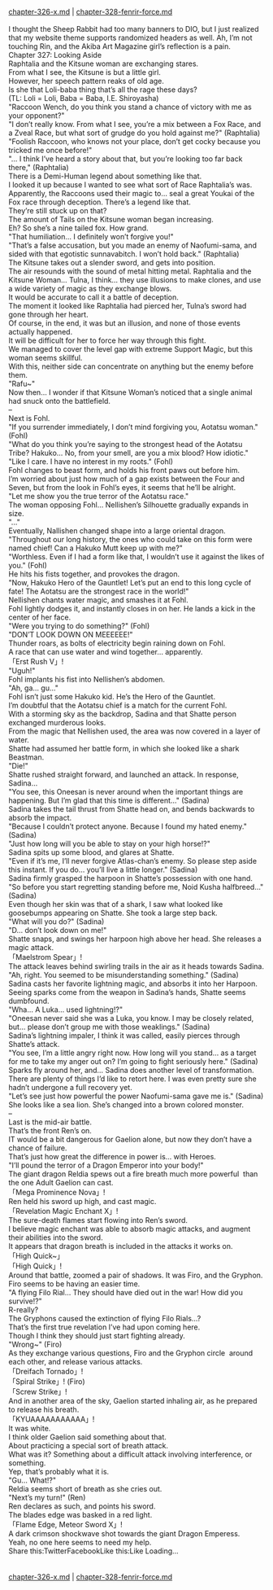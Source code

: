 [chapter-326-x.md](./chapter-326-x.md) | [chapter-328-fenrir-force.md](./chapter-328-fenrir-force.md) <br/>
<br/>
I thought the Sheep Rabbit had too many banners to DIO, but I just realized that my website theme supports randomized headers as well. Ah, I’m not touching Rin, and the Akiba Art Magazine girl’s reflection is a pain.<br/>
Chapter 327: Looking Aside<br/>
Raphtalia and the Kitsune woman are exchanging stares.<br/>
From what I see, the Kitsune is but a little girl.<br/>
However, her speech pattern reaks of old age.<br/>
Is she that Loli-baba thing that’s all the rage these days?<br/>
(TL: Loli = Loli, Baba = Baba, I.E. Shiroyasha)<br/>
"Raccoon Wench, do you think you stand a chance of victory with me as your opponent?"<br/>
"I don’t really know. From what I see, you’re a mix between a Fox Race, and a Zveal Race, but what sort of grudge do you hold against me?" (Raphtalia)<br/>
"Foolish Raccoon, who knows not your place, don’t get cocky because you tricked me once before!"<br/>
"… I think I’ve heard a story about that, but you’re looking too far back there," (Raphtalia)<br/>
There is a Demi-Human legend about something like that.<br/>
I looked it up because I wanted to see what sort of Race Raphtalia’s was.<br/>
Apparently, the Raccoons used their magic to… seal a great Youkai of the Fox race through deception. There’s a legend like that.<br/>
They’re still stuck up on that?<br/>
The amount of Tails on the Kitsune woman began increasing.<br/>
Eh? So she’s a nine tailed fox. How grand.<br/>
"That humiliation… I definitely won’t forgive you!"<br/>
"That’s a false accusation, but you made an enemy of Naofumi-sama, and sided with that egotistic sunnavabitch. I won’t hold back." (Raphtalia)<br/>
The Kitsune takes out a slender sword, and gets into position.<br/>
The air resounds with the sound of metal hitting metal. Raphtalia and the Kitsune Woman… Tulna, I think… they use illusions to make clones, and use a wide variety of magic as they exchange blows.<br/>
It would be accurate to call it a battle of deception.<br/>
The moment it looked like Raphtalia had pierced her, Tulna’s sword had gone through her heart.<br/>
Of course, in the end, it was but an illusion, and none of those events actually happened.<br/>
It will be difficult for her to force her way through this fight.<br/>
We managed to cover the level gap with extreme Support Magic, but this woman seems skillful.<br/>
With this, neither side can concentrate on anything but the enemy before them.<br/>
"Rafu~"<br/>
Now then… I wonder if that Kitsune Woman’s noticed that a single animal had snuck onto the battlefield.<br/>
–<br/>
Next is Fohl.<br/>
"If you surrender immediately, I don’t mind forgiving you, Aotatsu woman." (Fohl)<br/>
"What do you think you’re saying to the strongest head of the Aotatsu Tribe? Hakuko… No, from your smell, are you a mix blood? How idiotic."<br/>
"Like I care. I have no interest in my roots." (Fohl)<br/>
Fohl changes to beast form, and holds his front paws out before him.<br/>
I’m worried about just how much of a gap exists between the Four and Seven, but from the look in Fohl’s eyes, it seems that he’ll be alright.<br/>
"Let me show you the true terror of the Aotatsu race."<br/>
The woman opposing Fohl… Nellishen’s Silhouette gradually expands in size.<br/>
"…"<br/>
Eventually, Nallishen changed shape into a large oriental dragon.<br/>
"Throughout our long history, the ones who could take on this form were named chief! Can a Hakuko Mutt keep up with me?"<br/>
"Worthless. Even if I had a form like that, I wouldn’t use it against the likes of you." (Fohl)<br/>
He hits his fists together, and provokes the dragon.<br/>
"Now, Hakuko Hero of the Gauntlet! Let’s put an end to this long cycle of fate! The Aotatsu are the strongest race in the world!"<br/>
Nellishen chants water magic, and smashes it at Fohl.<br/>
Fohl lightly dodges it, and instantly closes in on her. He lands a kick in the center of her face.<br/>
"Were you trying to do something?" (Fohl)<br/>
"DON’T LOOK DOWN ON MEEEEEE!"<br/>
Thunder roars, as bolts of electricity begin raining down on Fohl.<br/>
A race that can use water and wind together… apparently.<br/>
「Erst Rush V」!<br/>
"Uguh!"<br/>
Fohl implants his fist into Nellishen’s abdomen.<br/>
"Ah, ga… gu…"<br/>
Fohl isn’t just some Hakuko kid. He’s the Hero of the Gauntlet.<br/>
I’m doubtful that the Aotatsu chief is a match for the current Fohl.<br/>
With a storming sky as the backdrop, Sadina and that Shatte person exchanged murderous looks.<br/>
From the magic that Nellishen used, the area was now covered in a layer of water.<br/>
Shatte had assumed her battle form, in which she looked like a shark Beastman.<br/>
"Die!"<br/>
Shatte rushed straight forward, and launched an attack. In response, Sadina…<br/>
"You see, this Oneesan is never around when the important things are happening. But I’m glad that this time is different…" (Sadina)<br/>
Sadina takes the tail thrust from Shatte head on, and bends backwards to absorb the impact.<br/>
"Because I couldn’t protect anyone. Because I found my hated enemy." (Sadina)<br/>
"Just how long will you be able to stay on your high horse!?"<br/>
Sadina spits up some blood, and glares at Shatte.<br/>
"Even if it’s me, I’ll never forgive Atlas-chan’s enemy. So please step aside this instant. If you do… you’ll live a little longer." (Sadina)<br/>
Sadina firmly grasped the harpoon in Shatte’s possession with one hand.<br/>
"So before you start regretting standing before me, Noid Kusha halfbreed…" (Sadina)<br/>
Even though her skin was that of a shark, I saw what looked like goosebumps appearing on Shatte. She took a large step back.<br/>
"What will you do?" (Sadina)<br/>
"D… don’t look down on me!"<br/>
Shatte snaps, and swings her harpoon high above her head. She releases a magic attack.<br/>
「Maelstrom Spear」!<br/>
The attack leaves behind swirling trails in the air as it heads towards Sadina.<br/>
"Ah, right. You seemed to be misunderstanding something." (Sadina)<br/>
Sadina casts her favorite lightning magic, and absorbs it into her Harpoon.<br/>
Seeing sparks come from the weapon in Sadina’s hands, Shatte seems dumbfound.<br/>
"Wha… A Luka… used lightning!?"<br/>
"Oneesan never said she was a Luka, you know. I may be closely related, but… please don’t group me with those weaklings." (Sadina)<br/>
Sadina’s lightning impaler, I think it was called, easily pierces through Shatte’s attack.<br/>
"You see, I’m a little angry right now. How long will you stand… as a target for me to take my anger out on? I’m going to fight seriously here." (Sadina)<br/>
Sparks fly around her, and… Sadina does another level of transformation.<br/>
There are plenty of things I’d like to retort here. I was even pretty sure she hadn’t undergone a full recovery yet.<br/>
"Let’s see just how powerful the power Naofumi-sama gave me is." (Sadina)<br/>
She looks like a sea lion. She’s changed into a brown colored monster.<br/>
–<br/>
Last is the mid-air battle.<br/>
That’s the front Ren’s on.<br/>
IT would be a bit dangerous for Gaelion alone, but now they don’t have a chance of failure.<br/>
That’s just how great the difference in power is… with Heroes.<br/>
"I’ll pound the terror of a Dragon Emperor into your body!"<br/>
The giant dragon Reldia spews out a fire breath much more powerful  than the one Adult Gaelion can cast.<br/>
「Mega Prominence Nova」!<br/>
Ren held his sword up high, and cast magic.<br/>
「Revelation Magic Enchant X」!<br/>
The sure-death flames start flowing into Ren’s sword.<br/>
I believe magic enchant was able to absorb magic attacks, and augment their abilities into the sword.<br/>
It appears that dragon breath is included in the attacks it works on.<br/>
「High Quick~」<br/>
「High Quick」!<br/>
Around that battle, zoomed a pair of shadows. It was Firo, and the Gryphon.<br/>
Firo seems to be having an easier time.<br/>
"A flying Filo Rial… They should have died out in the war! How did you survive!?"<br/>
R-really?<br/>
The Gryphons caused the extinction of flying Filo Rials…?<br/>
That’s the first true revelation I’ve had upon coming here.<br/>
Though I think they should just start fighting already.<br/>
"Wrong~" (Firo)<br/>
As they exchange various questions, Firo and the Gryphon circle  around each other, and release various attacks.<br/>
「Dreifach Tornado」!<br/>
「Spiral Strike」! (Firo)<br/>
「Screw Strike」!<br/>
And in another area of the sky, Gaelion started inhaling air, as he prepared to release his breath.<br/>
「KYUAAAAAAAAAAA」!<br/>
It was white.<br/>
I think older Gaelion said something about that.<br/>
About practicing a special sort of breath attack.<br/>
What was it? Something about a difficult attack involving interference, or something.<br/>
Yep, that’s probably what it is.<br/>
"Gu… What!?"<br/>
Reldia seems short of breath as she cries out.<br/>
"Next’s my turn!" (Ren)<br/>
Ren declares as such, and points his sword.<br/>
The blades edge was basked in a red light.<br/>
「Flame Edge, Meteor Sword X」!<br/>
A dark crimson shockwave shot towards the giant Dragon Emperess.<br/>
Yeah, no one here seems to need my help.<br/>
Share this:TwitterFacebookLike this:Like Loading... <br/>
<br/>
<br/>
[chapter-326-x.md](./chapter-326-x.md) | [chapter-328-fenrir-force.md](./chapter-328-fenrir-force.md) <br/>

